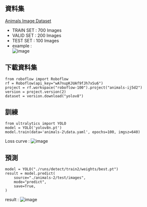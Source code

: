 ## 資料集

[Animals Image Dataset](https://universe.roboflow.com/roboflow-100/animals-ij5d2/dataset/2)
* TRAIN SET : 700 Images
* VALID SET : 200 Images
* TEST  SET : 100 Images
* example :  
![image](https://i.imgur.com/ZoWSEV8.jpeg)

## 下載資料集
```python=
from roboflow import Roboflow
rf = Roboflow(api_key="wA7nupKJUAf9fJh7xSu6")
project = rf.workspace("roboflow-100").project("animals-ij5d2")
version = project.version(2)
dataset = version.download("yolov8")
```

## 訓練
```python=
from ultralytics import YOLO
model = YOLO('yolov8n.pt')
model.train(data='animals-2\data.yaml', epochs=100, imgsz=640)
```
Loss curve :
![image](https://i.imgur.com/7HgaCHi.png)



## 預測
```python=
model = YOLO("./runs/detect/train2/weights/best.pt")
result = model.predict(
    source="./animals-2/test/images",
    mode="predict",
    save=True,
)
```
result : 
![image](https://i.imgur.com/PxzT6CN.jpeg)

